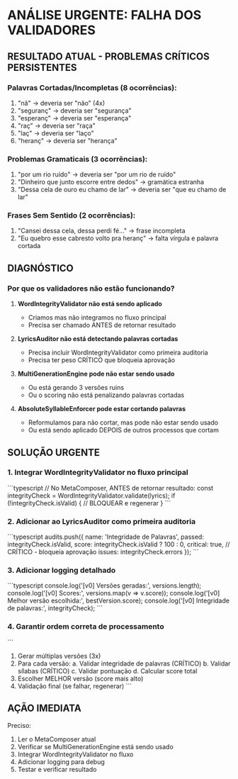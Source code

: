 # ANÁLISE URGENTE: FALHA DOS VALIDADORES

## RESULTADO ATUAL - PROBLEMAS CRÍTICOS PERSISTENTES

### Palavras Cortadas/Incompletas (8 ocorrências):
1. "nã" → deveria ser "não" (4x)
2. "seguranç" → deveria ser "segurança"
3. "esperanç" → deveria ser "esperança"
4. "raç" → deveria ser "raça"
5. "laç" → deveria ser "laço"
6. "heranç" → deveria ser "herança"

### Problemas Gramaticais (3 ocorrências):
1. "por um rio ruído" → deveria ser "por um rio de ruído"
2. "Dinheiro que junto escorre entre dedos" → gramática estranha
3. "Dessa cela de ouro eu chamo de lar" → deveria ser "que eu chamo de lar"

### Frases Sem Sentido (2 ocorrências):
1. "Cansei dessa cela, dessa perdi fé..." → frase incompleta
2. "Eu quebro esse cabresto volto pra heranç" → falta vírgula e palavra cortada

## DIAGNÓSTICO

### Por que os validadores não estão funcionando?

1. **WordIntegrityValidator não está sendo aplicado**
   - Criamos mas não integramos no fluxo principal
   - Precisa ser chamado ANTES de retornar resultado

2. **LyricsAuditor não está detectando palavras cortadas**
   - Precisa incluir WordIntegrityValidator como primeira auditoria
   - Precisa ter peso CRÍTICO que bloqueia aprovação

3. **MultiGenerationEngine pode não estar sendo usado**
   - Ou está gerando 3 versões ruins
   - Ou o scoring não está penalizando palavras cortadas

4. **AbsoluteSyllableEnforcer pode estar cortando palavras**
   - Reformulamos para não cortar, mas pode não estar sendo usado
   - Ou está sendo aplicado DEPOIS de outros processos que cortam

## SOLUÇÃO URGENTE

### 1. Integrar WordIntegrityValidator no fluxo principal
\`\`\`typescript
// No MetaComposer, ANTES de retornar resultado:
const integrityCheck = WordIntegrityValidator.validate(lyrics);
if (!integrityCheck.isValid) {
  // BLOQUEAR e regenerar
}
\`\`\`

### 2. Adicionar ao LyricsAuditor como primeira auditoria
\`\`\`typescript
audits.push({
  name: 'Integridade de Palavras',
  passed: integrityCheck.isValid,
  score: integrityCheck.isValid ? 100 : 0,
  critical: true, // CRÍTICO - bloqueia aprovação
  issues: integrityCheck.errors
});
\`\`\`

### 3. Adicionar logging detalhado
\`\`\`typescript
console.log('[v0] Versões geradas:', versions.length);
console.log('[v0] Scores:', versions.map(v => v.score));
console.log('[v0] Melhor versão escolhida:', bestVersion.score);
console.log('[v0] Integridade de palavras:', integrityCheck);
\`\`\`

### 4. Garantir ordem correta de processamento
\`\`\`
1. Gerar múltiplas versões (3x)
2. Para cada versão:
   a. Validar integridade de palavras (CRÍTICO)
   b. Validar sílabas (CRÍTICO)
   c. Validar pontuação
   d. Calcular score total
3. Escolher MELHOR versão (score mais alto)
4. Validação final (se falhar, regenerar)
\`\`\`

## AÇÃO IMEDIATA

Preciso:
1. Ler o MetaComposer atual
2. Verificar se MultiGenerationEngine está sendo usado
3. Integrar WordIntegrityValidator no fluxo
4. Adicionar logging para debug
5. Testar e verificar resultado
